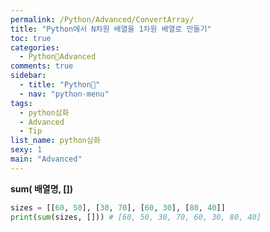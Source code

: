 ```yaml
---
permalink: /Python/Advanced/ConvertArray/
title: "Python에서 N차원 배열을 1차원 배열로 만들기"
toc: true
categories:
  - Python🐸Advanced
comments: true
sidebar:
  - title: "Python🐸"
  - nav: "python-menu"
tags: 
  - python심화
  - Advanced
  - Tip
list_name: python심화
sexy: 1
main: "Advanced"
---
```

**sum( 배열명, [])**  

```python
sizes = [[60, 50], [30, 70], [60, 30], [80, 40]]
print(sum(sizes, [])) # [60, 50, 30, 70, 60, 30, 80, 40]
```